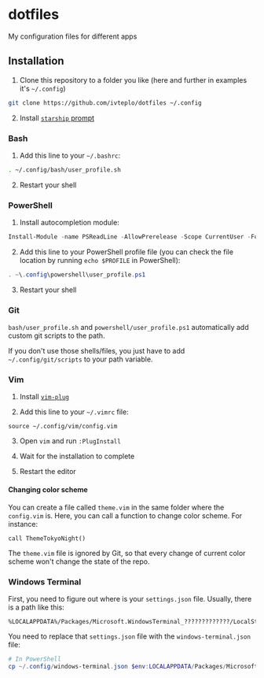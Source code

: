 # dotfiles
My configuration files for different apps

## Installation
1. Clone this repository to a folder you like (here and further in examples it's `~/.config`)
```bash
git clone https://github.com/ivteplo/dotfiles ~/.config
```

2. Install [`starship` prompt](https://starship.rs/)

### Bash

1. Add this line to your `~/.bashrc`:
```bash
. ~/.config/bash/user_profile.sh
```

2. Restart your shell

### PowerShell

1. Install autocompletion module:
```powershell
Install-Module -name PSReadLine -AllowPrerelease -Scope CurrentUser -Force -SkipPublisherCheck
```

2. Add this line to your PowerShell profile file (you can check the file location by running `echo $PROFILE` in PowerShell):
```powershell
. ~\.config\powershell\user_profile.ps1
```

3. Restart your shell

### Git

`bash/user_profile.sh` and `powershell/user_profile.ps1` automatically add custom git scripts to the path.

If you don't use those shells/files, you just have to add `~/.config/git/scripts` to your path variable.

### Vim

1. Install [`vim-plug`](https://github.com/junegunn/vim-plug#installation)

2. Add this line to your `~/.vimrc` file:
```vim
source ~/.config/vim/config.vim
```

3. Open `vim` and run `:PlugInstall`

4. Wait for the installation to complete

5. Restart the editor

#### Changing color scheme

You can create a file called `theme.vim` in the same folder where the `config.vim` is. Here, you can call a function to change color scheme. For instance:

```vim
call ThemeTokyoNight()
```

The `theme.vim` file is ignored by Git, so that every change of current color scheme won't change the state of the repo.

### Windows Terminal

First, you need to figure out where is your `settings.json` file. Usually, there is a path like this:

```
%LOCALAPPDATA%/Packages/Microsoft.WindowsTerminal_?????????????/LocalState/settings.json
```

You need to replace that `settings.json` file with the `windows-terminal.json` file:

```powershell
# In PowerShell
cp ~/.config/windows-terminal.json $env:LOCALAPPDATA/Packages/Microsoft.WindowsTerminal_?????????????/LocalState/settings.json
```
